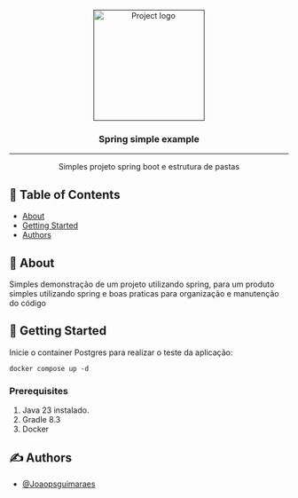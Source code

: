 <p align="center">
  <a href="" rel="noopener">
 <img width=200px height=200px src="https://i.imgur.com/6wj0hh6.jpg" alt="Project logo"></a>
</p>

<h3 align="center">Spring simple example</h3>

<div align="center">


</div>

---

<p align="center"> Simples projeto spring boot e estrutura de pastas
    <br> 
</p>

## 📝 Table of Contents

- [About](#about)
- [Getting Started](#getting_started)
- [Authors](#authors)

## 🧐 About <a name = "about"></a>

Simples demonstração de um projeto utilizando spring, para um produto simples utilizando spring e boas praticas para organização e manutenção do código

## 🏁 Getting Started <a name = "getting_started"></a>

Inicie o container Postgres para realizar o teste da aplicação:

```shell
docker compose up -d
```

### Prerequisites
1. Java 23 instalado.
2. Gradle 8.3
3. Docker


## ✍️ Authors <a name = "authors"></a>

- [@Joaopsguimaraes](https://github.com/Joaopsguimaraes)
